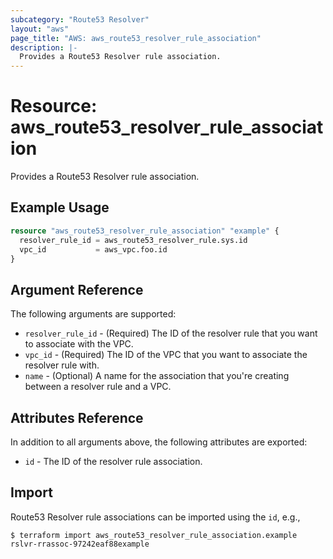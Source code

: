 ```yaml
---
subcategory: "Route53 Resolver"
layout: "aws"
page_title: "AWS: aws_route53_resolver_rule_association"
description: |-
  Provides a Route53 Resolver rule association.
---
```


# Resource: aws_route53_resolver_rule_association

Provides a Route53 Resolver rule association.

## Example Usage

```terraform
resource "aws_route53_resolver_rule_association" "example" {
  resolver_rule_id = aws_route53_resolver_rule.sys.id
  vpc_id           = aws_vpc.foo.id
}
```

## Argument Reference

The following arguments are supported:

* `resolver_rule_id` - (Required) The ID of the resolver rule that you want to associate with the VPC.
* `vpc_id` - (Required) The ID of the VPC that you want to associate the resolver rule with.
* `name` - (Optional) A name for the association that you're creating between a resolver rule and a VPC.

## Attributes Reference

In addition to all arguments above, the following attributes are exported:

* `id` - The ID of the resolver rule association.

## Import

Route53 Resolver rule associations can be imported using the `id`, e.g.,

```
$ terraform import aws_route53_resolver_rule_association.example rslvr-rrassoc-97242eaf88example
```
